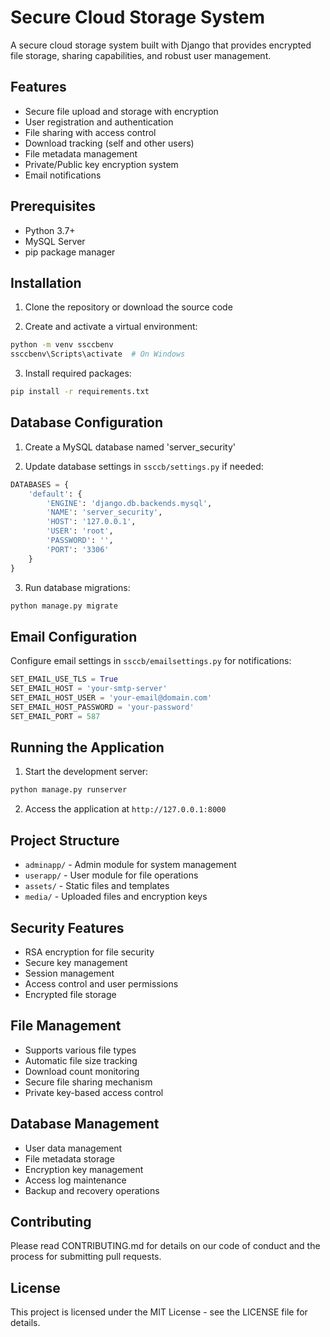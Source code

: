 # Secure Cloud Storage System

A secure cloud storage system built with Django that provides encrypted file storage, sharing capabilities, and robust user management.

## Features

- Secure file upload and storage with encryption
- User registration and authentication
- File sharing with access control
- Download tracking (self and other users)
- File metadata management
- Private/Public key encryption system
- Email notifications

## Prerequisites

- Python 3.7+
- MySQL Server
- pip package manager

## Installation

1. Clone the repository or download the source code

2. Create and activate a virtual environment:
```bash
python -m venv ssccbenv
ssccbenv\Scripts\activate  # On Windows
```

3. Install required packages:
```bash
pip install -r requirements.txt
```

## Database Configuration

1. Create a MySQL database named 'server_security'

2. Update database settings in `ssccb/settings.py` if needed:
```python
DATABASES = {
    'default': {
        'ENGINE': 'django.db.backends.mysql',
        'NAME': 'server_security',
        'HOST': '127.0.0.1',
        'USER': 'root',
        'PASSWORD': '',
        'PORT': '3306'
    }
}
```

3. Run database migrations:
```bash
python manage.py migrate
```

## Email Configuration

Configure email settings in `ssccb/emailsettings.py` for notifications:

```python
SET_EMAIL_USE_TLS = True
SET_EMAIL_HOST = 'your-smtp-server'
SET_EMAIL_HOST_USER = 'your-email@domain.com'
SET_EMAIL_HOST_PASSWORD = 'your-password'
SET_EMAIL_PORT = 587
```

## Running the Application

1. Start the development server:
```bash
python manage.py runserver
```

2. Access the application at `http://127.0.0.1:8000`

## Project Structure

- `adminapp/` - Admin module for system management
- `userapp/` - User module for file operations
- `assets/` - Static files and templates
- `media/` - Uploaded files and encryption keys

## Security Features

- RSA encryption for file security
- Secure key management
- Session management
- Access control and user permissions
- Encrypted file storage

## File Management

- Supports various file types
- Automatic file size tracking
- Download count monitoring
- Secure file sharing mechanism
- Private key-based access control

## Database Management

- User data management
- File metadata storage
- Encryption key management
- Access log maintenance
- Backup and recovery operations

## Contributing

Please read CONTRIBUTING.md for details on our code of conduct and the process for submitting pull requests.

## License

This project is licensed under the MIT License - see the LICENSE file for details.
